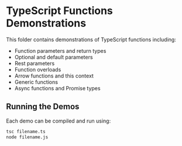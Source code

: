 # TypeScript Functions Demonstrations

This folder contains demonstrations of TypeScript functions including:
- Function parameters and return types
- Optional and default parameters
- Rest parameters
- Function overloads
- Arrow functions and this context
- Generic functions
- Async functions and Promise types

## Running the Demos
Each demo can be compiled and run using:
```bash
tsc filename.ts
node filename.js
```
